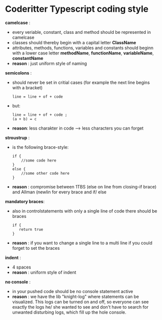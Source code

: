 # Coderitter Typescript coding style

**camelcase** : 
- every veriable, constant, class and method should be represented in camelcase
- classes should thereby begin with a capital letter **ClassName**
- attributes, methods, functions, variables and constants should beginn with a lower case letter **methodName**, **functionName**, **variableName**, **constantName**
- **reason** : just uniform style of naming

**semicolons** :
- should never be set in critial cases (for example the next line begins with a bracket)

	`line = line + of + code`
- but: 

	```
    line = line + of + code ;
	(a + b) = c
- **reason**: less charakter in code --> less characters you can forget 

**stroustrup** :
- is the following brace-style:
	```
    if {
        //some code here
    }
    else {
        //some other code here
    }
- **reason** : compromise between 1TBS (else on line from closing-if brace) and Allman (newlin for every brace and if/ else

**mandatory braces**:
- also in controlstatements with only a single line of code there should be braces
	```
   if {
       return true
   }
- **reason** : if you want to change a single line to a multi line if you could forget to set the braces

**indent** :
- 4 spaces
- **reason** : uniform style of indent

**no console** :
- in your pushed code should be no console statement active
- **reason** : we have the lib "knight-log" where statements can be visualized. This logs can be turned on and off, so everyone can see exactly the logs he/ she wanted to see and don't have to search for unwanted disturbing logs, which fill up the hole console.